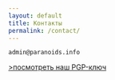```yaml
---
layout: default
title: Контакты
permalink: /contact/
---
```

```
admin@paranoids.info
```
[&gt;посмотреть наш PGP-ключ](/pgp)
